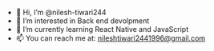 - 👋 Hi, I’m @nilesh-tiwari244
- 👀 I’m interested in Back end devolpment
- 🌱 I’m currently learning React Native and JavaScript
- 📫 You can reach me at: nileshtiwari2441996@gmail.com

<!---
nilesh-tiwari244/nilesh-tiwari244 is a ✨ special ✨ repository because its `README.md` (this file) appears on your GitHub profile.
You can click the Preview link to take a look at your changes.
--->
